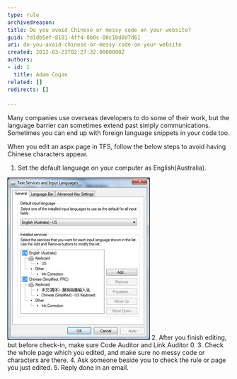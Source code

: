 ```yaml
---
type: rule
archivedreason: 
title: Do you avoid Chinese or messy code on your website?
guid: fd1db5ef-8181-4ff4-8b0c-00c1bd0d7d61
uri: do-you-avoid-chinese-or-messy-code-on-your-website
created: 2012-03-23T02:27:32.0000000Z
authors:
- id: 1
  title: Adam Cogan
related: []
redirects: []

---
```


Many companies use overseas developers to do some of their work, but the language barrier can sometimes extend past simply communications. Sometimes you can end up with foreign language snippets in your code too.

When you edit an aspx page in TFS, follow the below steps to avoid having Chinese characters appear.

<!--endintro-->

1. Set the default language on your computer as English(Australia).

![Set default language as English (Australia)](SetDefaultLanguage.jpg)
2. After you finish editing, but before check-in, make sure Code Auditor and Link Auditor 0.
3. Check the whole page which you edited, and make sure no messy code or characters are there.
4. Ask someone beside you to check the rule or page you just edited.
5. Reply done in an email.
